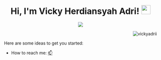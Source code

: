 <h1 align="center">
Hi, I'm Vicky Herdiansyah Adri!
  <img src="https://media.giphy.com/media/hvRJCLFzcasrR4ia7z/giphy.gif" width="30"></h1>

<p align="center">
  <a href="https://github.com/DenverCoder1/readme-typing-svg"><img src="https://readme-typing-svg.herokuapp.com?lines=Welcome+to+my+Github+Profile+:);Information+Technology+Student;Front+End+Dev;Always%20learning%20new%20things&center=true&width=380&height=45"></a>
</p>
 
 <img src="https://komarev.com/ghpvc/?username=vickyadri29&label=Profile%20Views&color=0e75b6&style=flat" align='right' alt="vickyadrii" />
<br/>
 <a href="https://vickyadrii.carrd.co/"></a>

Here are some ideas to get you started:

- How to reach me: <a href="mailto:vickyadri103@gmail.com">📫</a>

